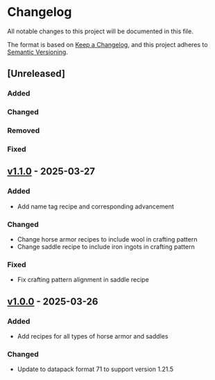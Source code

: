 # Changelog

All notable changes to this project will be documented in this file.

The format is based on [Keep a Changelog](https://keepachangelog.com/en/1.1.0/),
and this project adheres to [Semantic Versioning](https://semver.org/spec/v2.0.0.html).

## [Unreleased]

### Added

### Changed

### Removed

### Fixed

## [v1.1.0](https://github.com/Neluxx/craftable-horse-armor/releases/tag/v1.1.0) - 2025-03-27

### Added
- Add name tag recipe and corresponding advancement

### Changed
- Change horse armor recipes to include wool in crafting pattern
- Change saddle recipe to include iron ingots in crafting pattern

### Fixed
- Fix crafting pattern alignment in saddle recipe

## [v1.0.0](https://github.com/Neluxx/craftable-horse-armor/releases/tag/v1.0.0) - 2025-03-26

### Added
- Add recipes for all types of horse armor and saddles

### Changed
- Update to datapack format 71 to support version 1.21.5
